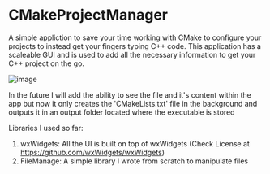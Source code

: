 # CMakeProjectManager

A simple appliction to save your time working with CMake to configure your projects to instead get your fingers typing C++ code. This application has a scaleable GUI and is used to add all the necessary information to get your C++ project on the go.

![image](https://github.com/GustavJones/CMakeProjectManager/assets/75836198/3c8de758-6ab3-4ef8-abaf-ba417ae8f32b)


In the future I will add the ability to see the file and it's content within the app but now it only creates the 'CMakeLists.txt' file in the background and outputs it in an output folder located where the executable is stored

Libraries I used so far:

1. wxWidgets: All the UI is built on top of wxWidgets (Check License at https://github.com/wxWidgets/wxWidgets)
2. FileManage: A simple library I wrote from scratch to manipulate files
